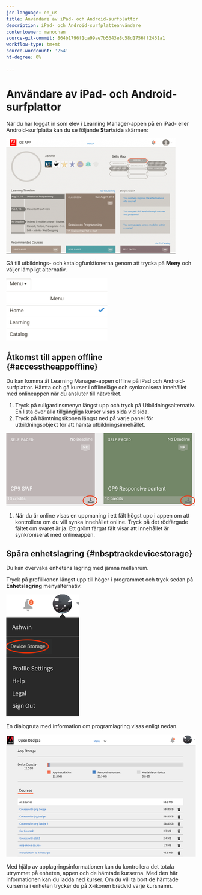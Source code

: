 ```yaml
---
jcr-language: en_us
title: Användare av iPad- och Android-surfplattor
description: iPad- och Android-surfplatteanvändare
contentowner: manochan
source-git-commit: 864b1796f1ca99ae7b5643e8c58d1756ff2461a1
workflow-type: tm+mt
source-wordcount: '254'
ht-degree: 0%

---
```




# Användare av iPad- och Android-surfplattor

När du har loggat in som elev i Learning Manager-appen på en iPad- eller Android-surfplatta kan du se följande **Startsida** skärmen:

![](assets/screenshot-2015-08-07-12-24-40-e1439211134842.png)

Gå till utbildnings- och katalogfunktionerna genom att trycka på **Meny** och väljer lämpligt alternativ.

![](assets/menu-ipad.png)

## Åtkomst till appen offline {#accesstheappoffline}

Du kan komma åt Learning Manager-appen offline på iPad och Android-surfplattor. Hämta och gå kurser i offlineläge och synkronisera innehållet med onlineappen när du ansluter till nätverket.

1. Tryck på rullgardinsmenyn längst upp och tryck på Utbildningsalternativ. En lista över alla tillgängliga kurser visas sida vid sida.
1. Tryck på hämtningsikonen längst ned på varje panel för utbildningsobjekt för att hämta utbildningsinnehållet.

![](assets/download-ipad.png)

1. När du är online visas en uppmaning i ett fält högst upp i appen om att kontrollera om du vill synka innehållet online. Tryck på det rödfärgade fältet om svaret är ja. Ett grönt färgat fält visar att innehållet är synkroniserat med onlineappen.

## Spåra enhetslagring {#nbsptrackdevicestorage}

Du kan övervaka enhetens lagring med jämna mellanrum.

Tryck på profilikonen längst upp till höger i programmet och tryck sedan på **Enhetslagring** menyalternativ.

![](assets/app-device-storage.png)

En dialogruta med information om programlagring visas enligt nedan.

![](assets/app-storage.png)

Med hjälp av applagringsinformationen kan du kontrollera det totala utrymmet på enheten, appen och de hämtade kurserna. Med den här informationen kan du ladda ned kurser. Om du vill ta bort de hämtade kurserna i enheten trycker du på X-ikonen bredvid varje kursnamn.
